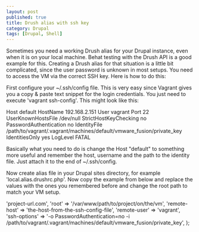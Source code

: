 ```yaml
---
layout: post
published: true
title: Drush alias with ssh key
category: Drupal
tags: [Drupal, Shell]
---
```


Sometimes you need a working Drush alias for your Drupal instance, even when it is on your local machine. Behat testing with the Drush API is a good example for this. Creating a Drush alias for that situation is a little bit complicated, since the user password is unknown in most setups. You need to access the VM via the correct SSH key. Here is how to do this:

First configure your ~/.ssh/config file. This is very easy since Vagrant gives you a copy & paste text snippet for the login credentials. You just need to execute 'vagrant ssh-config'. This might look like this:

  Host default
    HostName 192.168.2.151
    User vagrant
    Port 22
    UserKnownHostsFile /dev/null
    StrictHostKeyChecking no
    PasswordAuthentication no
    IdentityFile /path/to/vagrant/.vagrant/machines/default/vmware_fusion/private_key
    IdentitiesOnly yes
    LogLevel FATAL

Basically what you need to do is change the Host "default" to something more useful and remember the host, username and the path to the identity file. Just attach it to the end of ~/.ssh/config.

Now create alias file in your Drupal sites directory, for example 'local.alias.drushrc.php'. Now copy the example from below and replace the values with the ones you remembered before and change the root path to match your VM setup.

  <?php
  $aliases['local'] = array(
    'uri' => 'project-url.com',
    'root' => '/var/www/path/to/project/on/the/vm',
    'remote-host' => 'the-host-from-the-ssh-config-file',
    'remote-user' => 'vagrant',
    'ssh-options' => '-o PasswordAuthentication=no -i /path/to/vagrant/.vagrant/machines/default/vmware_fusion/private_key',
  );
